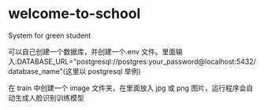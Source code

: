 # welcome-to-school

System for green student

可以自己创建一个数据库，并创建一个.env 文件。里面输入:DATABASE_URL="postgresql://postgres:your_password@localhost:5432/database_name"(这里以 postgresql 举例)

在 train 中创建一个 image 文件夹，在里面放入 jpg 或 png 图片，运行程序会自动生成人脸识别训练模型
